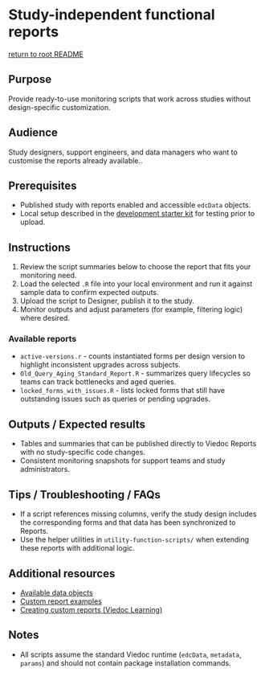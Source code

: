 # Study-independent functional reports
[return to root README](../README.md)

## Purpose
Provide ready-to-use monitoring scripts that work across studies without design-specific customization.

## Audience
Study designers, support engineers, and data managers who want to customise the reports already available..

## Prerequisites
- Published study with reports enabled and accessible `edcData` objects.
- Local setup described in the [development starter kit](../development-starter-kit/README.md) for testing prior to upload.

## Instructions
1. Review the script summaries below to choose the report that fits your monitoring need.
2. Load the selected `.R` file into your local environment and run it against sample data to confirm expected outputs.
3. Upload the script to Designer, publish it to the study.
4. Monitor outputs and adjust parameters (for example, filtering logic) where desired.

### Available reports
- `active-versions.r` - counts instantiated forms per design version to highlight inconsistent upgrades across subjects.
- `Old_Query_Aging_Standard_Report.R` - summarizes query lifecycles so teams can track bottlenecks and aged queries.
- `locked_forms_with_issues.R` - lists locked forms that still have outstanding issues such as queries or pending upgrades.

## Outputs / Expected results
- Tables and summaries that can be published directly to Viedoc Reports with no study-specific code changes.
- Consistent monitoring snapshots for support teams and study administrators.

## Tips / Troubleshooting / FAQs
- If a script references missing columns, verify the study design includes the corresponding forms and that data has been synchronized to Reports.
- Use the helper utilities in `utility-function-scripts/` when extending these reports with additional logic.

## Additional resources
- [Available data objects](../available-data-objects/README.md)
- [Custom report examples](../example-custom-reports/README.md)
- [Creating custom reports (Viedoc Learning)](https://help.viedoc.net/c/8a3600/6e9c82/en/)

## Notes
- All scripts assume the standard Viedoc runtime (`edcData`, `metadata`, `params`) and should not contain package installation commands.


